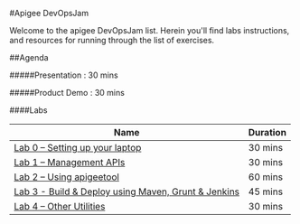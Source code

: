 #Apigee DevOpsJam

Welcome to the apigee DevOpsJam list. Herein you'll find labs instructions, and resources for running through the list of exercises.

##Agenda

#####Presentation : 30 mins

#####Product Demo : 30 mins

####Labs

| Name 										 														                            | Duration 	|
|-------------------------------------------------------------------------------------------------------------------------------|---------	|
| [Lab 0 – Setting up your laptop](./DevOps/Lab%200%20-%20Setting%20up%20your%20laptop)  	                                    | 30 mins 	|
| [Lab 1 – Management APIs](./DevOps/Lab%201%20-%20Management%20APIs)          			                                    | 30 mins 	|
| [Lab 2 – Using apigeetool](./DevOps/Lab%202%20-%20Using%20apigeetool)                        					    | 60 mins 	|
| [Lab 3 - Build & Deploy using Maven, Grunt & Jenkins](./DevOps/Lab%203%20-%20Build%20and%20Deploy%20using%20Maven%2C%20Grunt%20and%20Jenkins) | 45 mins 	|
| [Lab 4 – Other Utilities](./DevOps/Lab%204%20-%20Other%20Utilities)                                                               | 30 mins 	|

